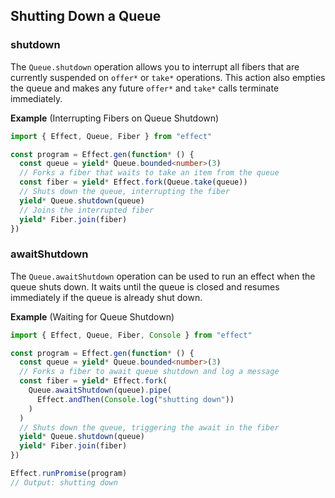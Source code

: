 ## Shutting Down a Queue

### shutdown

The `Queue.shutdown` operation allows you to interrupt all fibers that are currently suspended on `offer*` or `take*` operations. This action also empties the queue and makes any future `offer*` and `take*` calls terminate immediately.

**Example** (Interrupting Fibers on Queue Shutdown)

```ts twoslash
import { Effect, Queue, Fiber } from "effect"

const program = Effect.gen(function* () {
  const queue = yield* Queue.bounded<number>(3)
  // Forks a fiber that waits to take an item from the queue
  const fiber = yield* Effect.fork(Queue.take(queue))
  // Shuts down the queue, interrupting the fiber
  yield* Queue.shutdown(queue)
  // Joins the interrupted fiber
  yield* Fiber.join(fiber)
})
```

### awaitShutdown

The `Queue.awaitShutdown` operation can be used to run an effect when the queue shuts down. It waits until the queue is closed and resumes immediately if the queue is already shut down.

**Example** (Waiting for Queue Shutdown)

```ts twoslash
import { Effect, Queue, Fiber, Console } from "effect"

const program = Effect.gen(function* () {
  const queue = yield* Queue.bounded<number>(3)
  // Forks a fiber to await queue shutdown and log a message
  const fiber = yield* Effect.fork(
    Queue.awaitShutdown(queue).pipe(
      Effect.andThen(Console.log("shutting down"))
    )
  )
  // Shuts down the queue, triggering the await in the fiber
  yield* Queue.shutdown(queue)
  yield* Fiber.join(fiber)
})

Effect.runPromise(program)
// Output: shutting down
```
